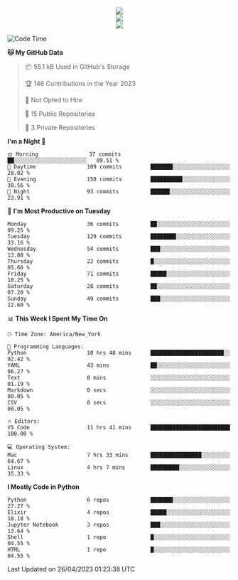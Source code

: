 
<div align="center"><img src="https://readme-typing-svg.demolab.com?font=Fira+Code&pause=1000&center=true&vCenter=true&width=435&lines=Hello%EF%BD%9E;I+LIKE+CODING%EF%BC%81;%E5%BC%B7%E5%8C%96%E5%AD%A6%E7%BF%92%E3%81%AB%E5%A4%A7%E5%A5%BD%E3%81%8D%EF%BC%81;%E6%B0%B8%E8%BF%9C%E5%96%9C%E6%AC%A2%E9%B2%A8%E9%B2%A8%EF%BC%81%EF%BC%81%EF%BC%81" />  
</div>

<div align="center"><img src="https://github-readme-stats.vercel.app/api?username=ruoyuGao&theme=black-red" />  
</div>

<div align="center">
    <img src="https://github-readme-stats.vercel.app/api/top-langs/?username=ruoyuGao&layout=compact&theme=black-red"/>
</div>

<!--START_SECTION:waka-->
![Code Time](http://img.shields.io/badge/Code%20Time-114%20hrs%2053%20mins-blue)

**🐱 My GitHub Data** 

> 📦 55.1 kB Used in GitHub's Storage 
 > 
> 🏆 146 Contributions in the Year 2023
 > 
> 🚫 Not Opted to Hire
 > 
> 📜 15 Public Repositories 
 > 
> 🔑 3 Private Repositories 
 > 
**I'm a Night 🦉** 

```text
🌞 Morning                37 commits          ██░░░░░░░░░░░░░░░░░░░░░░░   09.51 % 
🌆 Daytime                109 commits         ███████░░░░░░░░░░░░░░░░░░   28.02 % 
🌃 Evening                150 commits         ██████████░░░░░░░░░░░░░░░   38.56 % 
🌙 Night                  93 commits          ██████░░░░░░░░░░░░░░░░░░░   23.91 % 
```
📅 **I'm Most Productive on Tuesday** 

```text
Monday                   36 commits          ██░░░░░░░░░░░░░░░░░░░░░░░   09.25 % 
Tuesday                  129 commits         ████████░░░░░░░░░░░░░░░░░   33.16 % 
Wednesday                54 commits          ███░░░░░░░░░░░░░░░░░░░░░░   13.88 % 
Thursday                 22 commits          █░░░░░░░░░░░░░░░░░░░░░░░░   05.66 % 
Friday                   71 commits          █████░░░░░░░░░░░░░░░░░░░░   18.25 % 
Saturday                 28 commits          ██░░░░░░░░░░░░░░░░░░░░░░░   07.20 % 
Sunday                   49 commits          ███░░░░░░░░░░░░░░░░░░░░░░   12.60 % 
```


📊 **This Week I Spent My Time On** 

```text
🕑︎ Time Zone: America/New_York

💬 Programming Languages: 
Python                   10 hrs 48 mins      ███████████████████████░░   92.42 % 
YAML                     43 mins             ██░░░░░░░░░░░░░░░░░░░░░░░   06.27 % 
Text                     8 mins              ░░░░░░░░░░░░░░░░░░░░░░░░░   01.19 % 
Markdown                 0 secs              ░░░░░░░░░░░░░░░░░░░░░░░░░   00.05 % 
CSV                      0 secs              ░░░░░░░░░░░░░░░░░░░░░░░░░   00.05 % 

🔥 Editors: 
VS Code                  11 hrs 41 mins      █████████████████████████   100.00 % 

💻 Operating System: 
Mac                      7 hrs 33 mins       ████████████████░░░░░░░░░   64.67 % 
Linux                    4 hrs 7 mins        █████████░░░░░░░░░░░░░░░░   35.33 % 
```

**I Mostly Code in Python** 

```text
Python                   6 repos             ███████░░░░░░░░░░░░░░░░░░   27.27 % 
Elixir                   4 repos             █████░░░░░░░░░░░░░░░░░░░░   18.18 % 
Jupyter Notebook         3 repos             ███░░░░░░░░░░░░░░░░░░░░░░   13.64 % 
Shell                    1 repo              █░░░░░░░░░░░░░░░░░░░░░░░░   04.55 % 
HTML                     1 repo              █░░░░░░░░░░░░░░░░░░░░░░░░   04.55 % 
```




 Last Updated on 26/04/2023 01:23:38 UTC
<!--END_SECTION:waka-->

